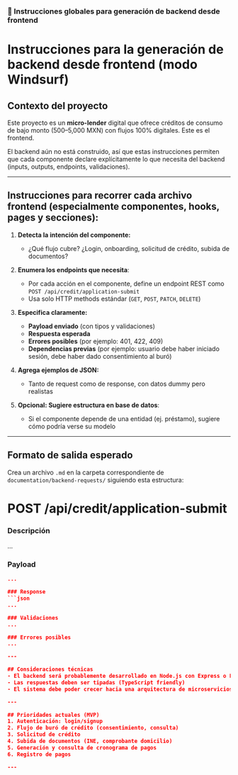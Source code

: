 
### 🧠 Instrucciones globales para generación de backend desde frontend


# Instrucciones para la generación de backend desde frontend (modo Windsurf)

## Contexto del proyecto
Este proyecto es un **micro-lender** digital que ofrece créditos de consumo de bajo monto (500–5,000 MXN) con flujos 100% digitales. Este es el frontend.

El backend aún no está construido, así que estas instrucciones permiten que cada componente declare explícitamente lo que necesita del backend (inputs, outputs, endpoints, validaciones).

---

## Instrucciones para recorrer cada archivo frontend (especialmente componentes, hooks, pages y secciones):

1. **Detecta la intención del componente:**
   - ¿Qué flujo cubre? ¿Login, onboarding, solicitud de crédito, subida de documentos?

2. **Enumera los endpoints que necesita**:
   - Por cada acción en el componente, define un endpoint REST como `POST /api/credit/application-submit`
   - Usa solo HTTP methods estándar (`GET`, `POST`, `PATCH`, `DELETE`)

3. **Especifica claramente:**
   - **Payload enviado** (con tipos y validaciones)
   - **Respuesta esperada**
   - **Errores posibles** (por ejemplo: 401, 422, 409)
   - **Dependencias previas** (por ejemplo: usuario debe haber iniciado sesión, debe haber dado consentimiento al buró)

4. **Agrega ejemplos de JSON:**
   - Tanto de request como de response, con datos dummy pero realistas

5. **Opcional: Sugiere estructura en base de datos**:
   - Si el componente depende de una entidad (ej. préstamo), sugiere cómo podría verse su modelo

---

## Formato de salida esperado
Crea un archivo `.md` en la carpeta correspondiente de `documentation/backend-requests/` siguiendo esta estructura:


# POST /api/credit/application-submit

### Descripción
...

### Payload
```json
...

### Response
```json
...

### Validaciones
...

### Errores posibles
...

---

## Consideraciones técnicas
- El backend será probablemente desarrollado en Node.js con Express o Fastify
- Las respuestas deben ser tipadas (TypeScript friendly)
- El sistema debe poder crecer hacia una arquitectura de microservicios

---

## Prioridades actuales (MVP)
1. Autenticación: login/signup
2. Flujo de buró de crédito (consentimiento, consulta)
3. Solicitud de crédito
4. Subida de documentos (INE, comprobante domicilio)
5. Generación y consulta de cronograma de pagos
6. Registro de pagos

---
